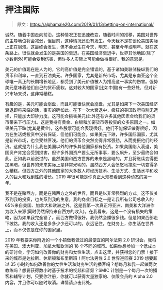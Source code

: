 # 押注国际

> 原文：<https://alphamale20.com/2019/01/13/betting-on-international/>

诚然，随着中国走向前沿，这种情况正在迅速改变，随着时间的推移，美国对世界的主导地位将会减弱，但目前，这种情况还没有发生。今天我不是在谈论美国实际上正在崩溃。这最终会发生，但不会发生在今天，明天，甚至今年或明年。就在这条路上。很快就会发生的是美国的衰退。在美国经济衰退中，世界其他地区(除了少数例外)可能会受到伤害，但许多人实际上可能会做得很好。我的意思是。

美元的价值现在是人为的。它的高价值是完全错误的，基于诸如美联储操纵我们的货币和利率，一直到石油美元。许多国家，尤其是新兴市场，尤其是东南亚这个全球唯一真正的长期增长地区，都受到了美元价值被人为推高这一事实的伤害。强势美元意味着他们自己的货币疲软。这对较大的国家(比如中国)有一些好处，但对新兴市场来说，这非常糟糕。

有趣的是，美元可能会崩盘，而且可能很快就会崩盘，尤其是如果下一次美国经济衰退即将来临的话，事实的确如此。在下一次大衰退中，疯狂的美国政府将别无选择，只能加大印钞力度。这可能会损害美元(此外还有许多其他因素会给我们的货币带来下行压力)。这是我持有黄金、白银和加密货币等投资的众多原因之一。如果美元下跌(尤其是黄金)，这些股票可能会表现很好。他们不能保证做得很好，因为在生活或投资中没有保证，但他们可能会。如果美元下跌，许多国际国家，尤其是新兴市场，也会受益匪浅。他们的货币会突然变得非常强劲，从而提振他们的经济。这就是为什么我在美国以外的许多其他国家都有投资。如果美国陷入衰退，美国资产肯定会受到损害，但许多外国资产要么无所事事，要么飙升，至少最终会如此。正如我以前说过的，虽然美国和西方世界的未来是黑暗的，并且将继续变得更加黑暗，但世界的未来实际上是非常光明的。虽然西方人会愤怒地抱怨一切变得多么糟糕，但西方之外的其他国家的大多数人将经历技术、生活方式、生活水平和收入的巨大和戏剧性的增长。2019 年很可能是你真正大规模看到这种动态的第一年。

我不是在赌西方，而是在赌西方之外的世界，而且是以非常强烈的方式。这不仅关系到我的投资，也关系到我的生意。我的商业目标之一是让我所有公司总收入的 65%来自美国、加拿大和欧洲之外。这是我第一次真正将亚洲、南美和大洋洲作为收入来源(同时仍然保持来自西方的收入)。在我看来，这是一个没有损失的策略，因为如果我完全错了，而西方做得很好，我仍然会赚很多钱。但是如果西部走下坡路，我的收入还是多多少少还可以的。永远记住，在财务上，你生活在世界上，而不仅仅是在你的国家里。

2019 年我要来你附近的一个小镇做我做过的最便宜的阿尔法男 2.0 研讨会。我将在美国、澳大利亚、加拿大和欧洲的 18 个不同的城市。如果你想参加一个低成本的研讨会，学习如何改善你的财务和女性生活，点击这里，并获得您的门票！接下来的城市是达拉斯、休斯顿和布里斯班！阿尔法男性 2.0 世界巡回赛 2019 想要超过 35 小时的如何改善你的女性生活和财务生活的播客吗？想每月和我一起做两次教练吗？想要获得数小时基于技术的视频和音频？SMIC 计划是一个每月一次的播客和辅导计划，只要你注册，你就可以获得大量独家的、仅限会员的 Alpha 2.0 内容，并且你可以随时取消。详情请点击此处。